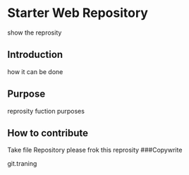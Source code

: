 # Starter Web Repository

show the reprosity

## Introduction
how it can be done


## Purpose
reprosity fuction purposes

## How to contribute

Take file Repository 
 please frok this reprosity
###Copywrite

git.traning
